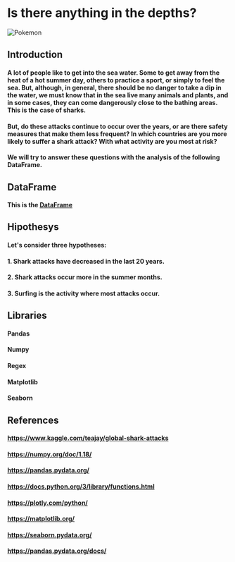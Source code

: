 # Is there anything in the depths?


![Pokemon](https://encrypted-tbn0.gstatic.com/images?q=tbn:ANd9GcSo6qv8FeD6pOPHaIP-2wdMwIqFJA4F-AG5YA&usqp=CAU)





## Introduction

#### A lot of people like to get into the sea water. Some to get away from the heat of a hot summer day, others to practice a sport, or simply to feel the sea. But, although, in general, there should be no danger to take a dip in the water, we must know that in the sea live many animals and plants, and in some cases, they can come dangerously close to the bathing areas. This is the case of sharks.
#### But, do these attacks continue to occur over the years, or are there safety measures that make them less frequent? In which countries are you more likely to suffer a shark attack? With what activity are you most at risk?
#### We will try to answer these questions with the analysis of the following DataFrame.

## DataFrame


#### This is the [DataFrame](https://www.kaggle.com/teajay/global-shark-attacks)


## Hipothesys
#### Let's consider three hypotheses:
#### 1. Shark attacks have decreased in the last 20 years.
#### 2. Shark attacks occur more in the summer months.
#### 3. Surfing is the activity where most attacks occur.

## Libraries

#### Pandas
#### Numpy
#### Regex
#### Matplotlib
#### Seaborn

## References
#### https://www.kaggle.com/teajay/global-shark-attacks
#### https://numpy.org/doc/1.18/
#### https://pandas.pydata.org/
#### https://docs.python.org/3/library/functions.html
#### https://plotly.com/python/
#### https://matplotlib.org/
#### https://seaborn.pydata.org/
#### https://pandas.pydata.org/docs/
